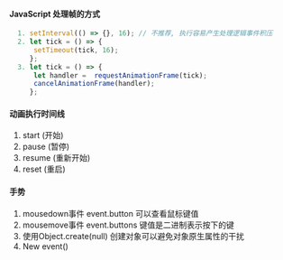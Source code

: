 #### JavaScript 处理帧的方式
  ``` javascript
    1. setInterval(() => {}, 16); // 不推荐, 执行容易产生处理逻辑事件积压
    2. let tick = () => {
        setTimeout(tick, 16);
       };
    3. let tick = () => {
        let handler =  requestAnimationFrame(tick);
        cancelAnimationFrame(handler);
       };
   ```
#### 动画执行时间线
  1. start (开始)
  2. pause (暂停)
  3. resume (重新开始)
  4. reset (重启)
#### 手势
  1. mousedown事件 event.button 可以查看鼠标键值
  2. mousemove事件 event.buttons 键值是二进制表示按下的键
  3. 使用Object.create(null) 创建对象可以避免对象原生属性的干扰
  4. New event()